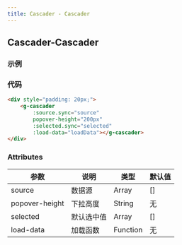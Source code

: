 ```yaml
---
title: Cascader - Cascader
---
```


## Cascader-Cascader

### 示例
<ClientOnly>
<cascader-demos/>
</ClientOnly>

### 代码
```HTML
<div style="padding: 20px;">
    <g-cascader 
        :source.sync="source" 
        popover-height="200px"
        :selected.sync="selected" 
        :load-data="loadData"></g-cascader>
</div>
```

### Attributes
| 参数 | 说明 | 类型 | 默认值 |
| ------ | ------ | ------ | ------ |
| source | 数据源 | Array |   [] |
| popover-height | 下拉高度 | String | 无|
| selected | 默认选中值 | Array | [] |
| load-data | 加载函数 | Function | 无 |